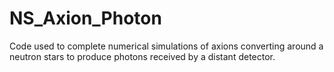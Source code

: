 # NS_Axion_Photon
Code used to complete numerical simulations of axions converting around a neutron stars to produce photons received by a distant detector.
